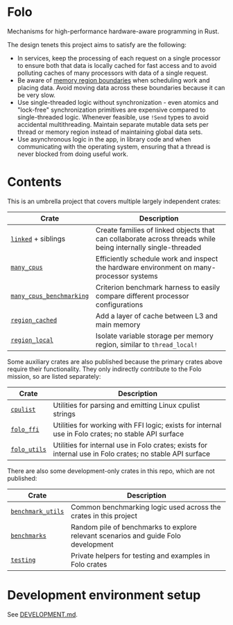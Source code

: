 # Folo

Mechanisms for high-performance hardware-aware programming in Rust.

The design tenets this project aims to satisfy are the following:

* In services, keep the processing of each request on a single processor to ensure both that data
  is locally cached for fast access and to avoid polluting caches of many processors with data of
  a single request.
* Be aware of [memory region boundaries](https://www.kernel.org/doc/html/v4.18/vm/numa.html)
  when scheduling work and placing data. Avoid moving data across these boundaries because it can
  be very slow.
* Use single-threaded logic without synchronization - even atomics and "lock-free" synchronization
  primitives are expensive compared to single-threaded logic. Whenever feasible, use `!Send` types
  to avoid accidental multithreading. Maintain separate mutable data sets per thread or memory
  region instead of maintaining global data sets.
* Use asynchronous logic in the app, in library code and when communicating with the operating
  system, ensuring that a thread is never blocked from doing useful work.

# Contents

This is an umbrella project that covers multiple largely independent crates:

| Crate                                                               | Description                                                                                                  |
|---------------------------------------------------------------------|--------------------------------------------------------------------------------------------------------------|
| [`linked`](crates/linked/README.md) + siblings                      | Create families of linked objects that can collaborate across threads while being internally single-threaded |
| [`many_cpus`](crates/many_cpus/README.md)                           | Efficiently schedule work and inspect the hardware environment on many-processor systems                     |
| [`many_cpus_benchmarking`](crates/many_cpus_benchmarking/README.md) | Criterion benchmark harness to easily compare different processor configurations                             |
| [`region_cached`](crates/region_cached/README.md)                   | Add a layer of cache between L3 and main memory                                                              |
| [`region_local`](crates/region_local/README.md)                     | Isolate variable storage per memory region, similar to `thread_local!`                                       |

Some auxiliary crates are also published because the primary crates above require their
functionality. They only indirectly contribute to the Folo mission, so are listed separately:

| Crate                                       | Description                                                                                              |
|---------------------------------------------|----------------------------------------------------------------------------------------------------------|
| [`cpulist`](crates/cpulist/README.md)       | Utilities for parsing and emitting Linux cpulist strings                                                 |
| [`folo_ffi`](crates/folo_ffi/README.md)     | Utilities for working with FFI logic; exists for internal use in Folo crates; no stable API surface      |
| [`folo_utils`](crates/folo_utils/README.md) | Utilities for internal use in Folo crates; exists for internal use in Folo crates; no stable API surface |

There are also some development-only crates in this repo, which are not published:

| Crate                                       | Description                                                                        |
|---------------------------------------------|------------------------------------------------------------------------------------|
| [`benchmark_utils`](crates/benchmark_utils) | Common benchmarking logic used across the crates in this project                   |
| [`benchmarks`](crates/benchmarks)           | Random pile of benchmarks to explore relevant scenarios and guide Folo development |
| [`testing`](crates/testing)                 | Private helpers for testing and examples in Folo crates                            |

# Development environment setup

See [DEVELOPMENT.md](DEVELOPMENT.md).
